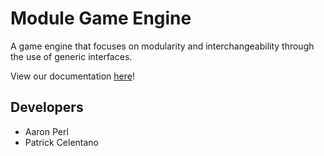 # Module Game Engine

A game engine that focuses on modularity and interchangeability through the use of generic interfaces.

View our documentation [here](http://aaronperl.github.io/Module)!

## Developers
* Aaron Perl
* Patrick Celentano

